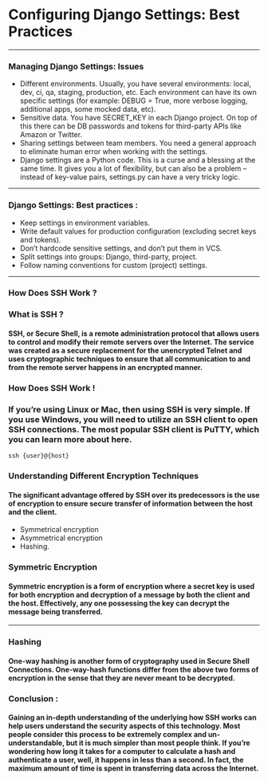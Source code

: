 #  Configuring Django Settings: Best Practices
---
### Managing Django Settings: Issues


- Different environments. Usually, you have several environments: local, dev, ci, qa, staging, production, etc. Each environment can have its own specific settings (for example: DEBUG = True, more verbose logging, additional apps, some mocked data, etc).
- Sensitive data. You have SECRET_KEY in each Django project. On top of this there can be DB passwords and tokens for third-party APIs like Amazon or Twitter.
- Sharing settings between team members. You need a general approach to eliminate human error when working with the settings.
- Django settings are a Python code. This is a curse and a blessing at the same time. It gives you a lot of flexibility, but can also be a problem – instead of key-value pairs, settings.py can have a very tricky logic.

---

### Django Settings: Best practices : 


- Keep settings in environment variables.
- Write default values for production configuration (excluding secret keys and tokens).
- Don’t hardcode sensitive settings, and don’t put them in VCS.
- Split settings into groups: Django, third-party, project.
- Follow naming conventions for custom (project) settings.

---

### How Does SSH Work ?

### What is SSH ? 

#### SSH, or Secure Shell, is a remote administration protocol that allows users to control and modify their remote servers over the Internet. The service was created as a secure replacement for the unencrypted Telnet and uses cryptographic techniques to ensure that all communication to and from the remote server happens in an encrypted manner.

### How Does SSH Work ! 

### If you’re using Linux or Mac, then using SSH is very simple. If you use Windows, you will need to utilize an SSH client to open SSH connections. The most popular SSH client is PuTTY, which you can learn more about here.

```
ssh {user}@{host}
```

### Understanding Different Encryption Techniques

#### The significant advantage offered by SSH over its predecessors is the use of encryption to ensure secure transfer of information between the host and the client. 


- Symmetrical encryption
- Asymmetrical encryption
- Hashing.

###  Symmetric Encryption

#### Symmetric encryption is a form of encryption where a secret key is used for both encryption and decryption of a message by both the client and the host. Effectively, any one possessing the key can decrypt the message being transferred.

---
### Hashing

#### One-way hashing is another form of cryptography used in Secure Shell Connections. One-way-hash functions differ from the above two forms of encryption in the sense that they are never meant to be decrypted. 

### Conclusion :

#### Gaining an in-depth understanding of the underlying how SSH works can help users understand the security aspects of this technology. Most people consider this process to be extremely complex and un-understandable, but it is much simpler than most people think. If you’re wondering how long it takes for a computer to calculate a hash and authenticate a user, well, it happens in less than a second. In fact, the maximum amount of time is spent in transferring data across the Internet.




